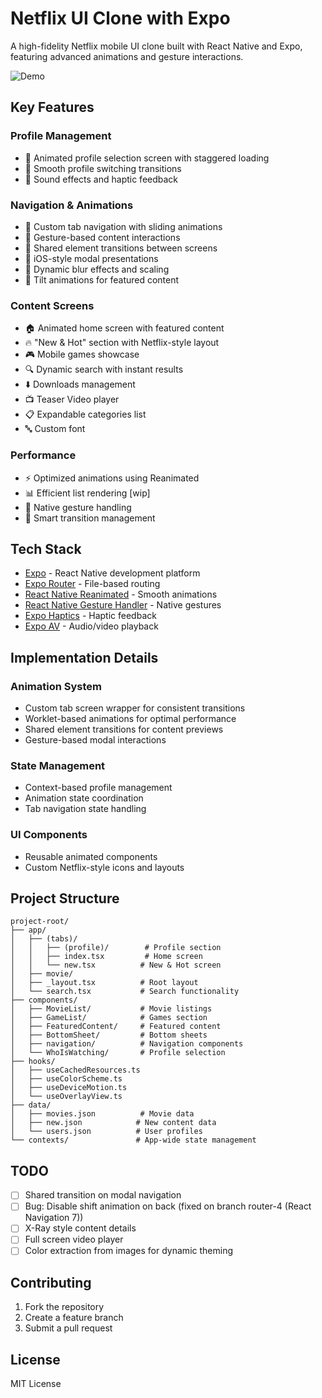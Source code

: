 # Netflix UI Clone with Expo

A high-fidelity Netflix mobile UI clone built with React Native and Expo, featuring advanced animations and gesture interactions.

![Demo](assets/gifs/demo.gif)

## Key Features

### Profile Management

- 👥 Animated profile selection screen with staggered loading
- 🔄 Smooth profile switching transitions
- 🎵 Sound effects and haptic feedback

### Navigation & Animations

- 🔄 Custom tab navigation with sliding animations
- 💫 Gesture-based content interactions
- 🌟 Shared element transitions between screens
- 📱 iOS-style modal presentations
- 🎨 Dynamic blur effects and scaling
- 🔄 Tilt animations for featured content

### Content Screens

- 🏠 Animated home screen with featured content
- 🔥 "New & Hot" section with Netflix-style layout
- 🎮 Mobile games showcase
- 🔍 Dynamic search with instant results
- ⬇️ Downloads management
- 📺 Teaser Video player
- 📋 Expandable categories list
- 🔤 Custom font

### Performance

- ⚡ Optimized animations using Reanimated
- 📊 Efficient list rendering [wip]
- 🎯 Native gesture handling
- 🔄 Smart transition management

## Tech Stack

- [Expo](https://expo.dev) - React Native development platform
- [Expo Router](https://docs.expo.dev/router/introduction) - File-based routing
- [React Native Reanimated](https://docs.swmansion.com/react-native-reanimated/) - Smooth animations
- [React Native Gesture Handler](https://docs.swmansion.com/react-native-gesture-handler/) - Native gestures
- [Expo Haptics](https://docs.expo.dev/versions/latest/sdk/haptics/) - Haptic feedback
- [Expo AV](https://docs.expo.dev/versions/latest/sdk/av/) - Audio/video playback

## Implementation Details

### Animation System

- Custom tab screen wrapper for consistent transitions
- Worklet-based animations for optimal performance
- Shared element transitions for content previews
- Gesture-based modal interactions

### State Management

- Context-based profile management
- Animation state coordination
- Tab navigation state handling

### UI Components

- Reusable animated components
- Custom Netflix-style icons and layouts

## Project Structure

```
project-root/
├── app/
│   ├── (tabs)/
│   │   ├── (profile)/        # Profile section
│   │   ├── index.tsx         # Home screen
│   │   └── new.tsx          # New & Hot screen
│   ├── movie/
│   ├── _layout.tsx          # Root layout
│   └── search.tsx           # Search functionality
├── components/
│   ├── MovieList/           # Movie listings
│   ├── GameList/            # Games section
│   ├── FeaturedContent/     # Featured content
│   ├── BottomSheet/         # Bottom sheets
│   ├── navigation/          # Navigation components
│   └── WhoIsWatching/       # Profile selection
├── hooks/
│   ├── useCachedResources.ts
│   ├── useColorScheme.ts
│   ├── useDeviceMotion.ts
│   └── useOverlayView.ts
├── data/
│   ├── movies.json          # Movie data
│   ├── new.json            # New content data
│   └── users.json          # User profiles
└── contexts/               # App-wide state management
```

## TODO

- [ ] Shared transition on modal navigation
- [ ] Bug: Disable shift animation on back (fixed on branch router-4 (React Navigation 7))
- [ ] X-Ray style content details
- [ ] Full screen video player
- [ ] Color extraction from images for dynamic theming

## Contributing

1. Fork the repository
2. Create a feature branch
3. Submit a pull request

## License

MIT License
